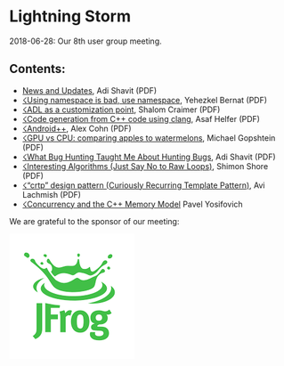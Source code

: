 # Lightning Storm
2018-06-28: Our 8th user group meeting.

## Contents:
- [News and Updates](News_20180628_Lightning-Storm.pdf), Adi Shavit (PDF)
- [☇Using namespace is bad, use namespace](UsingNamespaceIsBad.pdf), Yehezkel Bernat (PDF)
- [☇ADL as a customization point](ADL_as_a_customization_point.pdf), Shalom Craimer (PDF)
- [☇Code generation from C++ code using clang](Code_to_Code_clang.pdf), Asaf Helfer (PDF)
- [☇Android++](Android++.pdf), Alex Cohn (PDF)
- [☇GPU vs CPU: comparing apples to watermelons](GPUvsCPU.pdf), Michael Gopshtein (PDF)
- [☇What Bug Hunting Taught Me About Hunting Bugs](BugHunting.pdf), Adi Shavit (PDF)
- [☇Interesting Algorithms (Just Say No to Raw Loops)](InterestingAlgorithms.pdf), Shimon Shore (PDF)
- [☇“crtp” design pattern (Curiously Recurring Template Pattern)](CRTP.pdf), Avi Lachmish (PDF)
- [☇Concurrency and the C++ Memory Model](ConcurrencyCppMemoryModel.pdf) Pavel Yosifovich


We are grateful to the sponsor of our meeting:  

![JFrog](../assets/sponsor-logos/jfrog.png)  




